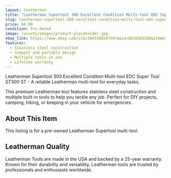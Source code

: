 ```yaml
---
layout: leatherman
title: "Leatherman Supertool 300 Excellent Condition Multi-tool EDC Super Tool ST300 ST"
slug: leatherman-supertool-300-excellent-condition-multi-tool-edc-super-tool-st300-st
price: 64.99
condition: Pre-Owned
image: /assets/images/product-placeholder.jpg
ebay_link: https://www.ebay.com/itm/284330024759?epid=8016581580&itmmeta=01JNZ4ZNYVW5WD35BARSW541VE&hash=item423363df37:g:kKQAAOSwBplgxFGU&itmprp=enc%3AAQAKAAAA4FkggFvd1GGDu0w3yXCmi1dmXKNCHkwnBUV%2BaVAEA31l1Kng3a8VVhfUWPB3%2FiiLEDu153o54iCAiqVDDTjCm1rnhiy2uL8m0BrDXvGNH49qiF7Se7bAjyyGetpXwGS9PA4RRKMlE1fyxYl1CljfCmUCCIODqm5mrjKwKBmUqnqqpftAcwmLVIDAvXuxeufrCKsDnF9LxM%2Fxaq6rjkznIIIFsl3csqPZvl%2FvrF21%2BDJlecq8p724Uca%2Fvc1CxlW7UjqWkX98%2F09FdAa21NOc9EhaQRxY4boxflhcZeF63A8M%7Ctkp%3ABk9SR8Tf_uSvZQ
features:
  - Stainless steel construction
  - Compact and portable design
  - Multiple tools in one
  - Lifetime warranty
---
```


Leatherman Supertool 300 Excellent Condition Multi-tool EDC Super Tool ST300 ST - A reliable Leatherman multi-tool for everyday tasks.

This premium Leatherman tool features stainless steel construction and multiple built-in tools to help you tackle any job. Perfect for DIY projects, camping, hiking, or keeping in your vehicle for emergencies.

## About This Item

This listing is for a pre-owned Leatherman Supertool multi-tool.

## Leatherman Quality

Leatherman Tools are made in the USA and backed by a 25-year warranty. Known for their durability and versatility, Leatherman tools are trusted by professionals and enthusiasts worldwide.

